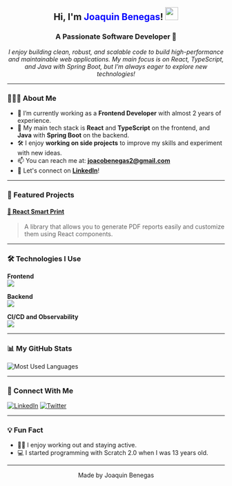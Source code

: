 <h2 align="center"> Hi, I'm <span style="color:blue">Joaquin Benegas</span>! <img src="https://github.com/abdoachhoubi/abdoachhoubi/blob/main/gifs/Hi.gif" width="30"></h2>

<h3 align="center">A Passionate Software Developer 🚀</h3>

<p align="center">
  <em>I enjoy building clean, robust, and scalable code to build high-performance and maintainable web applications. My main focus is on React, TypeScript, and Java with Spring Boot, but I’m always eager to explore new technologies!</em>
</p>

---

### 👨🏻‍💻 About Me
- 🔭 I’m currently working as a **Frontend Developer** with almost 2 years of experience.  
- 🌱 My main tech stack is **React** and **TypeScript** on the frontend, and **Java** with **Spring Boot** on the backend.  
- 🛠️ I enjoy **working on side projects** to improve my skills and experiment with new ideas.  
- 📫 You can reach me at: **joacobenegas2@gmail.com**  
- 💬 Let's connect on [**LinkedIn**](https://www.linkedin.com/in/joaquin-benegas/)!

---

### 🌟 Featured Projects
#### [📘 React Smart Print](https://github.com/JoaquinBenegas2/react-smart-print)
> A library that allows you to generate PDF reports easily and customize them using React components.

---

### 🛠️ Technologies I Use
<p>
  <strong>Frontend</strong> <br />
  <a href="https://skillicons.dev">
    <img src="https://skillicons.dev/icons?i=ts,react,next,figma&perline=4" />
  </a>
</p>

<p>
  <strong>Backend</strong> <br />
  <a href="https://skillicons.dev">
    <img src="https://skillicons.dev/icons?i=nodejs,java,spring,postgres&perline=4" />
  </a>
</p>

<p>
  <strong>CI/CD and Observability</strong> <br />
  <a href="https://skillicons.dev">
    <img src="https://skillicons.dev/icons?i=git,docker,grafana,prometheus&perline=4" />
  </a>
</p>

---

### 📊 My GitHub Stats
<div>
  <img src="https://github-readme-stats.vercel.app/api/top-langs/?username=JoaquinBenegas2&layout=compact&theme=radical" alt="Most Used Languages" />
</div>

---

### 🤝 Connect With Me
<p>
  <a href="https://www.linkedin.com/in/joaquin-benegas/" target="_blank"><img src="https://img.shields.io/badge/LinkedIn-0077B5?style=for-the-badge&logo=linkedin&logoColor=white" alt="LinkedIn" /></a>
  <a href="https://x.com/joacobenegas2" target="_blank"><img src="https://img.shields.io/badge/Twitter-1DA1F2?style=for-the-badge&logo=twitter&logoColor=white" alt="Twitter" /></a>
</p>

---

### 💡 Fun Fact  
- 🏋️‍♂️ I enjoy working out and staying active.  
- 💻 I started programming with Scratch 2.0 when I was 13 years old.  

---

<p align="center">
  Made by Joaquin Benegas
</p>
